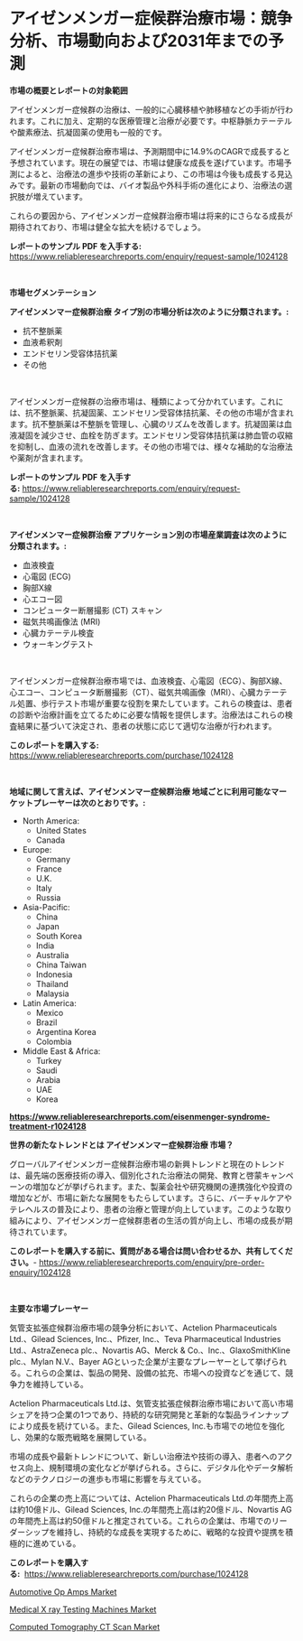 <p><h1>アイゼンメンガー症候群治療市場：競争分析、市場動向および2031年までの予測</h1></p><p><strong>市場の概要とレポートの対象範囲</strong></p>
<p><p>アイゼンメンガー症候群の治療は、一般的に心臓移植や肺移植などの手術が行われます。これに加え、定期的な医療管理と治療が必要です。中枢静脈カテーテルや酸素療法、抗凝固薬の使用も一般的です。</p><p>アイゼンメンガー症候群治療市場は、予測期間中に14.9%のCAGRで成長すると予想されています。現在の展望では、市場は健康な成長を遂げています。市場予測によると、治療法の進歩や技術の革新により、この市場は今後も成長する見込みです。最新の市場動向では、バイオ製品や外科手術の進化により、治療法の選択肢が増えています。</p><p>これらの要因から、アイゼンメンガー症候群治療市場は将来的にさらなる成長が期待されており、市場は健全な拡大を続けるでしょう。</p></p>
<p><strong>レポートのサンプル PDF を入手する:</strong> <a href="https://www.reliableresearchreports.com/enquiry/request-sample/1024128">https://www.reliableresearchreports.com/enquiry/request-sample/1024128</a></p>
<p>&nbsp;</p>
<p><strong>市場セグメンテーション</strong></p>
<p><strong>アイゼンメンマー症候群治療 タイプ別の市場分析は次のように分類されます。:</strong></p>
<p><ul><li>抗不整脈薬</li><li>血液希釈剤</li><li>エンドセリン受容体拮抗薬</li><li>その他</li></ul></p>
<p>&nbsp;</p>
<p><p>アイゼンメンガー症候群の治療市場は、種類によって分かれています。これには、抗不整脈薬、抗凝固薬、エンドセリン受容体拮抗薬、その他の市場が含まれます。抗不整脈薬は不整脈を管理し、心臓のリズムを改善します。抗凝固薬は血液凝固を減少させ、血栓を防ぎます。エンドセリン受容体拮抗薬は肺血管の収縮を抑制し、血液の流れを改善します。その他の市場では、様々な補助的な治療法や薬剤が含まれます。</p></p>
<p><strong>レポートのサンプル PDF を入手する:</strong>&nbsp;<a href="https://www.reliableresearchreports.com/enquiry/request-sample/1024128">https://www.reliableresearchreports.com/enquiry/request-sample/1024128</a></p>
<p>&nbsp;</p>
<p><strong> アイゼンメンマー症候群治療 アプリケーション別の市場産業調査は次のように分類されます。:</strong></p>
<p><ul><li>血液検査</li><li>心電図 (ECG)</li><li>胸部X線</li><li>心エコー図</li><li>コンピューター断層撮影 (CT) スキャン</li><li>磁気共鳴画像法 (MRI)</li><li>心臓カテーテル検査</li><li>ウォーキングテスト</li></ul></p>
<p>&nbsp;</p>
<p><p>アイゼンメンガー症候群治療市場では、血液検査、心電図（ECG）、胸部X線、心エコー、コンピュータ断層撮影（CT）、磁気共鳴画像（MRI）、心臓カテーテル処置、歩行テスト市場が重要な役割を果たしています。これらの検査は、患者の診断や治療計画を立てるために必要な情報を提供します。治療法はこれらの検査結果に基づいて決定され、患者の状態に応じて適切な治療が行われます。</p></p>
<p><strong>このレポートを購入する:</strong>&nbsp; <a href="https://www.reliableresearchreports.com/purchase/1024128">https://www.reliableresearchreports.com/purchase/1024128</a></p>
<p>&nbsp;</p>
<p><strong>地域に関して言えば、アイゼンメンマー症候群治療 地域ごとに利用可能なマーケットプレーヤーは次のとおりです。:</strong></p>
<p><ul>
    <li>
        North America:
        <ul>
            <li>United States</li>
            <li>Canada</li>
        </ul>
    </li>
    <li>
        Europe:
        <ul>
            <li>Germany</li>
            <li>France</li>
            <li>U.K.</li>
            <li>Italy</li>
            <li>Russia</li>
        </ul>
    </li>
    <li>
        Asia-Pacific:
        <ul>
            <li>China</li>
            <li>Japan</li>
            <li>South Korea</li>
            <li>India</li>
            <li>Australia</li>
            <li>China Taiwan</li>
            <li>Indonesia</li>
            <li>Thailand</li>
            <li>Malaysia</li>
        </ul>
    </li>
    <li>
        Latin America:
        <ul>
            <li>Mexico</li>
            <li>Brazil</li>
            <li>Argentina Korea</li>
            <li>Colombia</li>
        </ul>
    </li>
    <li>
        Middle East & Africa:
        <ul>
            <li>Turkey</li>
            <li>Saudi</li>
            <li>Arabia</li>
            <li>UAE</li>
            <li>Korea</li>
        </ul>
    </li>
    </ul></p>
<p><strong><a href="https://www.reliableresearchreports.com/eisenmenger-syndrome-treatment-r1024128">https://www.reliableresearchreports.com/eisenmenger-syndrome-treatment-r1024128</a></strong>&nbsp;</p>
<p><strong>世界の新たなトレンドとは アイゼンメンマー症候群治療 市場？</strong></p>
<p><p>グローバルアイゼンメンガー症候群治療市場の新興トレンドと現在のトレンドは、最先端の医療技術の導入、個別化された治療法の開発、教育と啓蒙キャンペーンの増加などが挙げられます。また、製薬会社や研究機関の連携強化や投資の増加などが、市場に新たな展開をもたらしています。さらに、バーチャルケアやテレヘルスの普及により、患者の治療と管理が向上しています。このような取り組みにより、アイゼンメンガー症候群患者の生活の質が向上し、市場の成長が期待されています。</p></p>
<p><strong>このレポートを購入する前に、質問がある場合は問い合わせるか、共有してください。</strong>- <a href="https://www.reliableresearchreports.com/enquiry/pre-order-enquiry/1024128">https://www.reliableresearchreports.com/enquiry/pre-order-enquiry/1024128</a></p>
<p>&nbsp;</p>
<p><strong>主要な市場プレーヤー</strong></p>
<p><p>気管支拡張症候群治療市場の競争分析において、Actelion Pharmaceuticals Ltd.、Gilead Sciences, Inc.、Pfizer, Inc.、Teva Pharmaceutical Industries Ltd.、AstraZeneca plc.、Novartis AG、Merck & Co.、Inc.、GlaxoSmithKline plc.、Mylan N.V.、Bayer AGといった企業が主要なプレーヤーとして挙げられる。これらの企業は、製品の開発、設備の拡充、市場への投資などを通じて、競争力を維持している。</p><p>Actelion Pharmaceuticals Ltd.は、気管支拡張症候群治療市場において高い市場シェアを持つ企業の1つであり、持続的な研究開発と革新的な製品ラインナップにより成長を続けている。また、Gilead Sciences, Inc.も市場での地位を強化し、効果的な販売戦略を展開している。</p><p>市場の成長や最新トレンドについて、新しい治療法や技術の導入、患者へのアクセス向上、規制環境の変化などが挙げられる。さらに、デジタル化やデータ解析などのテクノロジーの進歩も市場に影響を与えている。</p><p>これらの企業の売上高については、Actelion Pharmaceuticals Ltd.の年間売上高は約10億ドル、Gilead Sciences, Inc.の年間売上高は約20億ドル、Novartis AGの年間売上高は約50億ドルと推定されている。これらの企業は、市場でのリーダーシップを維持し、持続的な成長を実現するために、戦略的な投資や提携を積極的に進めている。</p></p>
<p><strong>このレポートを購入する:</strong>&nbsp;&nbsp;<a href="https://www.reliableresearchreports.com/purchase/1024128">https://www.reliableresearchreports.com/purchase/1024128</a></p>
<p><p><a href="https://shimmer-gardenia-37a.notion.site/Automotive-Op-Amps-Market-Size-and-Market-Trends-Complete-Industry-Overview-2024-to-2031-3aad7b73c8dd4526b407c4a6d334610a">Automotive Op Amps Market</a></p><p><a href="https://github.com/lataunyatinikmelvin59ilbd0dv/Market-Research-Report-List-2/blob/main/medical-x-ray-testing-machines-market.md">Medical X ray Testing Machines Market</a></p><p><a href="https://github.com/pgtimber/Market-Research-Report-List-2/blob/main/computed-tomography-ct-scan-market.md">Computed Tomography CT Scan Market</a></p></p>